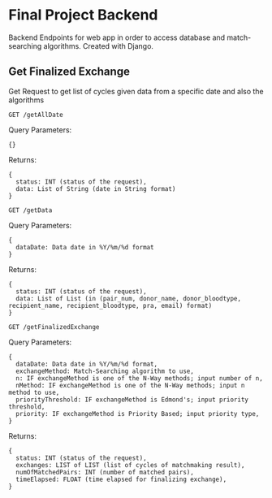# Final Project Backend
Backend Endpoints for web app in order to access database and match-searching algorithms. Created with Django.

## Get Finalized Exchange
Get Request to get list of cycles given data from a specific date and also the algorithms
```
GET /getAllDate
```
Query Parameters:
```
{}
```
Returns:
```
{
  status: INT (status of the request),
  data: List of String (date in String format)
}
```

```
GET /getData
```
Query Parameters:
```
{
  dataDate: Data date in %Y/%m/%d format
}
```
Returns:
```
{
  status: INT (status of the request),
  data: List of List (in (pair_num, donor_name, donor_bloodtype, recipient_name, recipient_bloodtype, pra, email) format)
}
```

```
GET /getFinalizedExchange
```
Query Parameters: 
```
{
  dataDate: Data date in %Y/%m/%d format,
  exchangeMethod: Match-Searching algorithm to use,
  n: IF exchangeMethod is one of the N-Way methods; input number of n,
  nMethod: IF exchangeMethod is one of the N-Way methods; input n method to use,
  priorityThreshold: IF exchangeMethod is Edmond's; input priority threshold,
  priority: IF exchangeMethod is Priority Based; input priority type,
}
```
Returns:
```
{
  status: INT (status of the request),
  exchanges: LIST of LIST (list of cycles of matchmaking result),
  numOfMatchedPairs: INT (number of matched pairs),
  timeElapsed: FLOAT (time elapsed for finalizing exchange),
}
```
